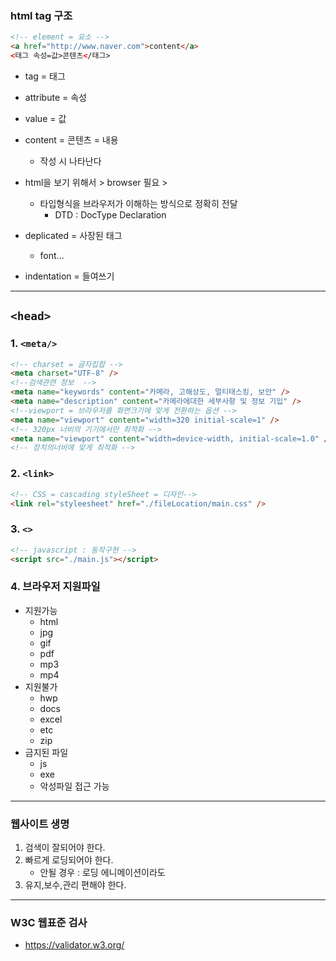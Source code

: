 ### html tag 구조

```html
<!-- element = 요소 -->
<a href="http://www.naver.com">content</a>
<태그 속성=값>콘텐츠</태그>
```

- tag = 태그
- attribute = 속성
- value = 값
- content = 콘텐츠 = 내용

  - 작성 시 나타난다

- html을 보기 위해서 > browser 필요 >

  - 타입형식을 브라우저가 이해하는 방식으로 정확히 전달
    - DTD : DocType Declaration

- deplicated = 사장된 태그
  - font...
- indentation = 들여쓰기

---

## `<head>`

### 1. `<meta/>`

```html
<!-- charset = 글자집합 -->
<meta charset="UTF-8" />
<!--검색관련 정보  -->
<meta name="keywords" content="카메라, 고해상도, 멀티태스킹, 보안" />
<meta name="description" content="카메라에대한 세부사항 및 정보 기입" />
<!--viewport = 브라우저를 화면크기에 맞게 전환하는 옵션 -->
<meta name="viewport" content="width=320 initial-scale=1" />
<!-- 320px 너비의 기기에서만 최적화 -->
<meta name="viewport" content="width=device-width, initial-scale=1.0" />
<!-- 장치의너비에 맞게 최적화 -->
```

### 2. `<link>`

```html
<!-- CSS = cascading styleSheet = 디자인-->
<link rel="styleesheet" href="./fileLocation/main.css" />
```

### 3. `<>`

```html
<!-- javascript : 동작구현 -->
<script src="./main.js"></script>
```

### 4. 브라우저 지원파일

- 지원가능
  - html
  - jpg
  - gif
  - pdf
  - mp3
  - mp4
- 지원불가
  - hwp
  - docs
  - excel
  - etc
  - zip
- 금지된 파일
  - js
  - exe
  - 악성파일 접근 가능

---

### 웹사이트 생명

1. 검색이 잘되어야 한다.
2. 빠르게 로딩되어야 한다.
   - 안될 경우 : 로딩 에니메이션이라도
3. 유지,보수,관리 편해야 한다.

---

### W3C 웹표준 검사

- https://validator.w3.org/

